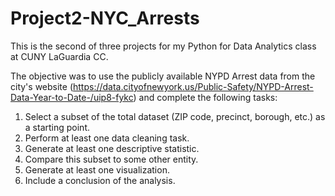 # Project2-NYC_Arrests

This is the second of three projects for my Python for Data Analytics class at CUNY LaGuardia CC. 

The objective was to use the publicly available NYPD Arrest data from the city's website (https://data.cityofnewyork.us/Public-Safety/NYPD-Arrest-Data-Year-to-Date-/uip8-fykc) and complete the following tasks:
1. Select a subset of the total dataset (ZIP code, precinct, borough, etc.) as a starting point.
2. Perform at least one data cleaning task.
3. Generate at least one descriptive statistic.
4. Compare this subset to some other entity.
5. Generate at least one visualization.
6. Include a conclusion of the analysis.
